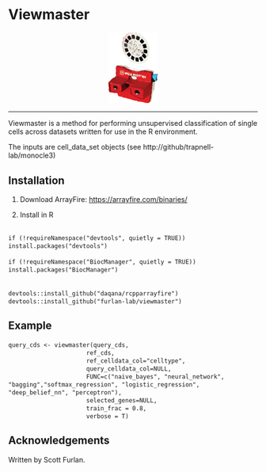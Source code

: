 # Viewmaster

<p align="center"><img src="blob/viewmaster2.png" alt="" width="100"></a></p>
<hr>


Viewmaster is a method for performing unsupervised classification of single cells across datasets written for use in the R environment.

The inputs are cell_data_set objects (see http://github/trapnell-lab/monocle3)

## Installation 

1) Download ArrayFire: https://arrayfire.com/binaries/

2) Install in R
```

if (!requireNamespace("devtools", quietly = TRUE)) install.packages("devtools")

if (!requireNamespace("BiocManager", quietly = TRUE)) install.packages("BiocManager")


devtools::install_github("daqana/rcpparrayfire")
devtools::install_github("furlan-lab/viewmaster")

```


## Example
```
query_cds <- viewmaster(query_cds, 
                      ref_cds, 
                      ref_celldata_col="celltype", 
                      query_celldata_col=NULL, 
                      FUNC=c("naive_bayes", "neural_network", "bagging","softmax_regression", "logistic_regression", "deep_belief_nn", "perceptron"),
                      selected_genes=NULL,
                      train_frac = 0.8,
                      verbose = T)

```

## Acknowledgements

Written by Scott Furlan.
